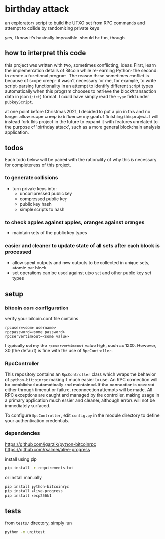 # birthday attack

an exploratory script to build the UTXO set from RPC commands and attempt to collide by randomizing private keys

yes, I know it's basically impossible. should be fun, though

## how to interpret this code

this project was written with two, sometimes conflicting, ideas. First, learn the implementation details of Bitcoin while re-learning Python- the second: to create a functional program. The reason these sometimes conflict is because of scope creep- it wasn't necessary for me, for example, to write script-parsing functionality in an attempt to identify different script types automatically when this program chooses to retrieve the block/transaction data in json (`dict`) format. I could have simply read the `type` field under `pubkeyScript`.

at one point before Christmas 2021, I decided to put a pin in this and no longer allow scope creep to influence my goal of finishing this project. I will instead fork this project in the future to expand it with features unrelated to the purpose of 'birthday attack', such as a more general blockchain analysis application.

## todos

Each todo below will be paired with the rationality of why this is necessary for completeness of this project.

### to generate collisions
- turn private keys into:
  - uncompressed public key
  - compressed public key
  - public key hash
  - simple scripts to hash

### to check apples against apples, oranges against oranges
- maintain sets of the public key types

### easier and cleaner to update state of all sets after each block is processed
- allow spent outputs and new outputs to be collected in unique sets, atomic per block.
- set operations can be used against utxo set and other public key set types

## setup

### bitcoin core configuration

verify your bitcoin.conf file contains
```
rpcuser=<some username>
rpcpassword=<some password>
rpcservertimeout=<some value>
```

I typically set my the `rpcservertimeout` value high, such as 1200. However, 30 (the default) is fine with the use of `RpcController`.

### RpcController

This repository contains an `RpcController` class which wraps the behavior of `python-bitcoinrpc` making it much easier to use. An RPC connection will be established automatically and maintained. If the connection is severed either through timeout or failure, reconnection attempts will be made. All RPC exceptions are caught and managed by the controller, making usage in a primary application much easier and cleaner, although errors will not be immediately surfaced.

To configure `RpcController`, edit `config.py` in the module directory to define your authentication credentials.

### dependencies

https://github.com/jgarzik/python-bitcoinrpc \
https://github.com/rsalmei/alive-progress

install using pip
```bash
pip install -r requirements.txt
```

or install manually
```bash
pip install python-bitcoinrpc
pip install alive-progress
pip install secp256k1
```

## tests

from `tests/` directory, simply run
```bash
python -m unittest
```